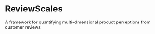 # ReviewScales
A framework for quantifying multi-dimensional product perceptions from customer reviews
